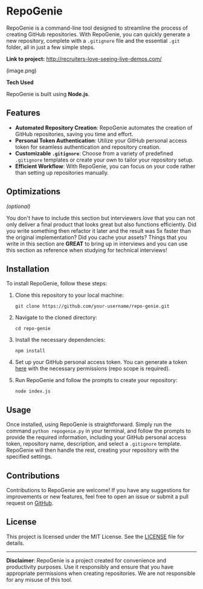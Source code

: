 # RepoGenie

RepoGenie is a command-line tool designed to streamline the process of creating GitHub repositories. With RepoGenie, you can quickly generate a new repository, complete with a `.gitignore` file and the essential `.git` folder, all in just a few simple steps.

**Link to project:** http://recruiters-love-seeing-live-demos.com/

(image.png)

**Tech Used**

RepoGenie is built using **Node.js**.

## Features

- **Automated Repository Creation**: RepoGenie automates the creation of GitHub repositories, saving you time and effort.
- **Personal Token Authentication**: Utilize your GitHub personal access token for seamless authentication and repository creation.
- **Customizable `.gitignore`**: Choose from a variety of predefined `.gitignore` templates or create your own to tailor your repository setup.
- **Efficient Workflow**: With RepoGenie, you can focus on your code rather than setting up repositories manually.

## Optimizations

_(optional)_

You don't have to include this section but interviewers _love_ that you can not only deliver a final product that looks great but also functions efficiently. Did you write something then refactor it later and the result was 5x faster than the original implementation? Did you cache your assets? Things that you write in this section are **GREAT** to bring up in interviews and you can use this section as reference when studying for technical interviews!

## Installation

To install RepoGenie, follow these steps:

1. Clone this repository to your local machine:

   ```
   git clone https://github.com/your-username/repo-genie.git
   ```

2. Navigate to the cloned directory:

   ```
   cd repo-genie
   ```

3. Install the necessary dependencies:

   ```
   npm install
   ```

4. Set up your GitHub personal access token. You can generate a token [here](https://github.com/settings/tokens) with the necessary permissions (repo scope is required).

5. Run RepoGenie and follow the prompts to create your repository:

   ```
   node index.js
   ```

## Usage

Once installed, using RepoGenie is straightforward. Simply run the command `python repogenie.py` in your terminal, and follow the prompts to provide the required information, including your GitHub personal access token, repository name, description, and select a `.gitignore` template. RepoGenie will then handle the rest, creating your repository with the specified settings.

## Contributions

Contributions to RepoGenie are welcome! If you have any suggestions for improvements or new features, feel free to open an issue or submit a pull request on [GitHub](https://github.com/your-username/repo-genie).

## License

This project is licensed under the MIT License. See the [LICENSE](LICENSE) file for details.

---

**Disclaimer**: RepoGenie is a project created for convenience and productivity purposes. Use it responsibly and ensure that you have appropriate permissions when creating repositories. We are not responsible for any misuse of this tool.
